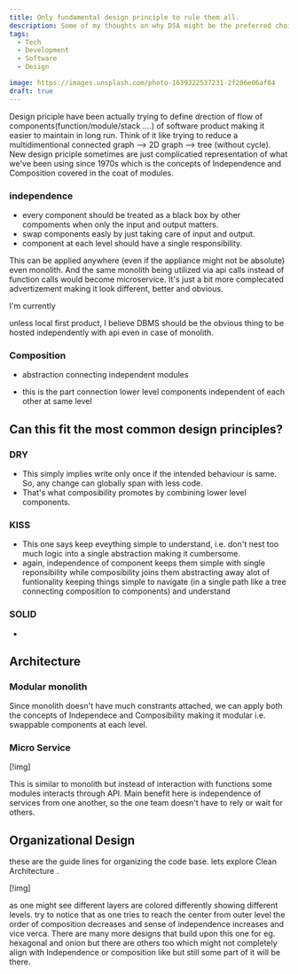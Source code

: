 ```yaml
---
title: Only fundamental design principle to rule them all.
description: Some of my thoughts on why DSA might be the preferred choice by companies.
tags:
  - Tech
  - Development
  - Software
  - Design

image: https://images.unsplash.com/photo-1639322537231-2f206e06af84
draft: true
---
```


<script>
  import Mermaid from '$lib/components/markdown/mermaid.svelte';
</script>

Design priciple have been actually trying to define drection of flow of components(function/module/stack ....) of software product making it easier to maintain in long run. 
Think of it like trying to reduce a multidimentional connected graph --> 2D graph --> tree (without cycle). 
New design priciple sometimes are just complicatied representation of what we've been using since 1970s which is the concepts of Independence and Composition covered in the coat of modules.

### independence

- every component should be treated as a black box by other compoments when only the input and output matters.
- swap components easly by just taking care of input and output.
- component at each level should have a single responsibility.


This can be applied anywhere (even if the appliance might not be absolute) even monolith. And the same monolith being utilized via api calls instead of function calls would become microservice.
It's just a bit more complecated advertizement making it look different, better and obvious.

I'm currently 

unless local first product, I believe DBMS should be the obvious thing to be hosted independently with api even in case of monolith.



### Composition

- abstraction connecting independent modules

- this is the part connection lower level components independent of each other at same level

## Can this fit the most common design principles?

### DRY

- This simply implies write only once if the intended behaviour is same. So, any change can globally span with less code.
- That's what composibility promotes by combining lower level components.

### KISS

- This one says keep eveything simple to understand, i.e. don't nest too much logic into a single abstraction making it cumbersome.
- again, independence of component keeps them simple with single reponsibility while composibility joins them abstracting away alot of funtionality keeping things simple to navigate (in a single path like a tree connecting composition to components) and understand 

### SOLID

- 

## Architecture

### Modular monolith

Since monolith doesn't have much constrants attached, we can apply both the concepts of Independece and Composibility making it modular i.e. swappable components at each level.

### Micro Service

[!img]

This is similar to monolith but instead of interaction with functions some modules interacts through API.
Main benefit here is independence of services from one another, so the one team doesn't have to rely or wait for others. 

## Organizational Design

these are the guide lines for organizing the code base. lets explore Clean Architecture .

[!img]

as one might see different layers are colored differently showing different levels.
try to notice that as one tries to reach the center from outer level the order of composition decreases and sense of independence increases and vice verca. 
There are many more designs that build upon this one for eg. hexagonal and onion but there are others too which might not completely align with Independence or composition like but still some part of it will be there.